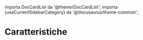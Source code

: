 importa DocCardList da '@theme/DocCardList'; importa {useCurrentSidebarCategory} da '@docusaurus/theme-common';

# Caratteristiche

<DocCardList items={useCurrentSidebarCategory().items}/>
